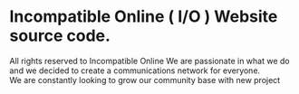 # Incompatible Online ( I/O ) Website source code.
All rights reserved to Incompatible Online 
We are passionate in what we do and we decided to create a communications network for everyone. </br>
We are constantly looking to grow our community base with new project
